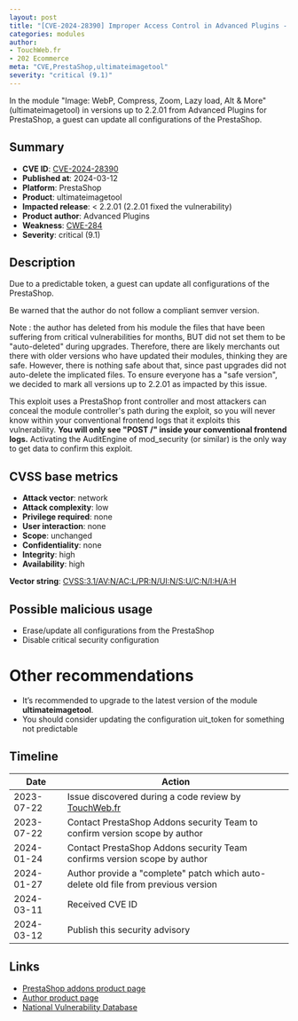 ```yaml
---
layout: post
title: "[CVE-2024-28390] Improper Access Control in Advanced Plugins - Image: WebP, Compress, Zoom, Lazy load, Alt & More module for PrestaShop"
categories: modules
author:
- TouchWeb.fr
- 202 Ecommerce
meta: "CVE,PrestaShop,ultimateimagetool"
severity: "critical (9.1)"
---
```


In the module "Image: WebP, Compress, Zoom, Lazy load, Alt & More" (ultimateimagetool) in versions up to 2.2.01 from Advanced Plugins for PrestaShop, a guest can update all configurations of the PrestaShop.

## Summary

* **CVE ID**: [CVE-2024-28390](https://cve.mitre.org/cgi-bin/cvename.cgi?name=CVE-2024-28390)
* **Published at**: 2024-03-12
* **Platform**: PrestaShop
* **Product**: ultimateimagetool
* **Impacted release**: < 2.2.01 (2.2.01 fixed the vulnerability)
* **Product author**: Advanced Plugins
* **Weakness**: [CWE-284](https://cwe.mitre.org/data/definitions/284.html)
* **Severity**: critical (9.1)

## Description

Due to a predictable token, a guest can update all configurations of the PrestaShop.

Be warned that the author do not follow a compliant semver version.

Note : the author has deleted from his module the files that have been suffering from critical vulnerabilities for months, BUT did not set them to be "auto-deleted" during upgrades. Therefore, there are likely merchants out there with older versions who have updated their modules, thinking they are safe. However, there is nothing safe about that, since past upgrades did not auto-delete the implicated files. To ensure everyone has a "safe version", we decided to mark all versions up to 2.2.01 as impacted by this issue.

This exploit uses a PrestaShop front controller and most attackers can conceal the module controller's path during the exploit, so you will never know within your conventional frontend logs that it exploits this vulnerability. **You will only see "POST /" inside your conventional frontend logs.** Activating the AuditEngine of mod_security (or similar) is the only way to get data to confirm this exploit.


## CVSS base metrics

* **Attack vector**: network
* **Attack complexity**: low
* **Privilege required**: none
* **User interaction**: none
* **Scope**: unchanged
* **Confidentiality**: none
* **Integrity**: high
* **Availability**: high

**Vector string**: [CVSS:3.1/AV:N/AC:L/PR:N/UI:N/S:U/C:N/I:H/A:H](https://nvd.nist.gov/vuln-metrics/cvss/v3-calculator?vector=AV:N/AC:L/PR:N/UI:N/S:U/C:N/I:H/A:H)

## Possible malicious usage

* Erase/update all configurations from the PrestaShop
* Disable critical security configuration

# Other recommendations

* It’s recommended to upgrade to the latest version of the module **ultimateimagetool**.
* You should consider updating the configuration uit_token for something not predictable

## Timeline

| Date | Action |
|--|--|
| 2023-07-22 | Issue discovered during a code review by [TouchWeb.fr](https://www.touchweb.fr) |
| 2023-07-22 | Contact PrestaShop Addons security Team to confirm version scope by author |
| 2024-01-24 | Contact PrestaShop Addons security Team confirms version scope by author |
| 2024-01-27 | Author provide a "complete" patch which auto-delete old file from previous version |
| 2024-03-11 | Received CVE ID |
| 2024-03-12 | Publish this security advisory |

## Links

* [PrestaShop addons product page](https://addons.prestashop.com/fr/visuels-produits/27669-image-webp-compression-regeneration.html)
* [Author product page](https://advancedplugins.com/prestashop/modules/image-toolbox-compress-regenerate-more/)
* [National Vulnerability Database](https://nvd.nist.gov/vuln/detail/CVE-2024-28390)
